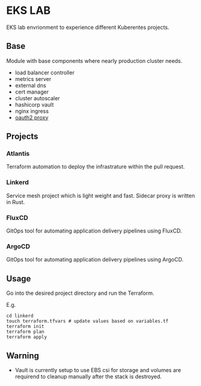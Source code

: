 # EKS LAB

EKS lab envrionment to experience different Kuberentes projects.

## Base

Module with base components where nearly production cluster needs.

- load balancer controller
- metrics server
- external dns
- cert manager
- cluster autoscaler
- hashicorp vault
- nginx ingress
- [oauth2 proxy](https://oauth2-proxy.github.io/oauth2-proxy/docs/configuration/oauth_provider#github-auth-provider)

## Projects

### Atlantis

Terraform automation to deploy the infrastrature within the pull request.

### Linkerd

Service mesh project which is light weight and fast. Sidecar proxy is written in Rust.

### FluxCD

GitOps tool for automating application delivery pipelines using FluxCD.

### ArgoCD

GitOps tool for automating application delivery pipelines using ArgoCD.

## Usage

Go into the desired project directory and run the Terraform.

E.g.

```shell
cd linkerd
touch terraform.tfvars # update values based on variables.tf
terraform init
terraform plan
terraform apply
```

## Warning

- Vault is currently setup to use EBS csi for storage and volumes are requirend to cleanup manually after the stack is destroyed.

